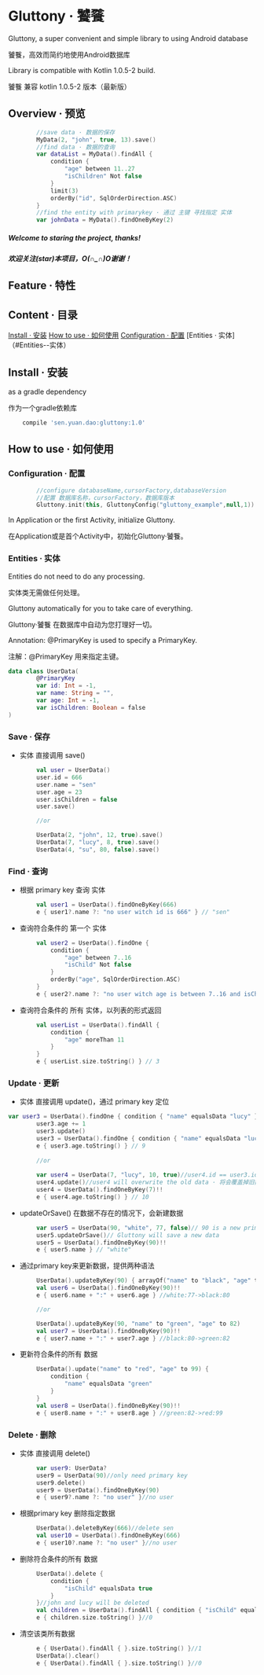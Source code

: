 # Gluttony · 饕餮
Gluttony, a super convenient and simple library to using Android database

饕餮，高效而简约地使用Android数据库

Library is compatible with Kotlin 1.0.5-2 build.

饕餮 兼容 kotlin 1.0.5-2 版本（最新版）

## Overview · 预览
```kotlin
        //save data · 数据的保存
        MyData(2, "john", true, 13).save()
        //find data · 数据的查询
        var dataList = MyData().findAll {
            condition {
                "age" between 11..27
                "isChildren" Not false
            }
            limit(3)
            orderBy("id", SqlOrderDirection.ASC)
        }
        //find the entity with primarykey · 通过 主键 寻找指定 实体
        var johnData = MyData().findOneByKey(2)
```

##### Welcome to staring the project, thanks!

##### 欢迎关注(star)本项目，O(∩_∩)O谢谢！

## Feature · 特性

## Content · 目录

[Install · 安装](#Install--安装)
[How to use · 如何使用](#How-to-use--如何使用)
 [Configuration · 配置](#Configuration--配置)
 [Entities · 实体]（#Entities--实体）
 

## Install · 安装
as a gradle dependency

作为一个gradle依赖库

```groovy
    compile 'sen.yuan.dao:gluttony:1.0'
```
## How to use · 如何使用

### Configuration · 配置

```kotlin
        //configure databaseName,cursorFactory,databaseVersion 
        //配置 数据库名称，cursorFactory，数据库版本
        Gluttony.init(this, GluttonyConfig("gluttony_example",null,1))
```
In Application or the first Activity, initialize Gluttony. 

在Application或是首个Activity中，初始化Gluttony·饕餮。

### Entities · 实体
Entities do not need to do any processing. 

实体类无需做任何处理。

Gluttony automatically for you to take care of everything. 

Gluttony·饕餮 在数据库中自动为您打理好一切。

Annotation: @PrimaryKey is used to specify a PrimaryKey.

注解：@PrimaryKey 用来指定主键。
```kotlin
data class UserData(
        @PrimaryKey
        var id: Int = -1,
        var name: String = "",
        var age: Int = -1,
        var isChildren: Boolean = false
)
```


### Save · 保存
* 实体 直接调用 save()
```kotlin
        val user = UserData()
        user.id = 666
        user.name = "sen"
        user.age = 23
        user.isChildren = false
        user.save()

        //or

        UserData(2, "john", 12, true).save()
        UserData(7, "lucy", 8, true).save()
        UserData(4, "su", 80, false).save()
```


### Find · 查询
* 根据 primary key 查询 实体
```kotlin
        val user1 = UserData().findOneByKey(666)
        e { user1?.name ?: "no user witch id is 666" } // "sen"
```

* 查询符合条件的 第一个 实体
```kotlin
        val user2 = UserData().findOne {
            condition {
                "age" between 7..16
                "isChild" Not false
            }
            orderBy("age", SqlOrderDirection.ASC)
        }
        e { user2?.name ?: "no user witch age is between 7..16 and isChild is not false" } // "lucy"
```

* 查询符合条件的 所有 实体，以列表的形式返回
```kotlin
        val userList = UserData().findAll {
            condition {
                "age" moreThan 11
            }
        }
        e { userList.size.toString() } // 3
```

### Update · 更新

* 实体 直接调用 update()，通过 primary key 定位
```kotlin
var user3 = UserData().findOne { condition { "name" equalsData "lucy" } }!!
        user3.age += 1
        user3.update()
        user3 = UserData().findOne { condition { "name" equalsData "lucy" } }!!
        e { user3.age.toString() } // 9
        
        //or
        
        var user4 = UserData(7, "lucy", 10, true)//user4.id == user3.id · 注意primary key相同
        user4.update()//user4 will overwrite the old data · 将会覆盖掉旧数据
        user4 = UserData().findOneByKey(7)!!
        e { user4.age.toString() } // 10
```

* updateOrSave() 在数据不存在的情况下，会新建数据
```kotlin
        var user5 = UserData(90, "white", 77, false)// 90 is a new primary key
        user5.updateOrSave()// Gluttony will save a new data
        user5 = UserData().findOneByKey(90)!!
        e { user5.name } // "white"
```

* 通过primary key来更新数据，提供两种语法
```kotlin
        UserData().updateByKey(90) { arrayOf("name" to "black", "age" to 80) }
        val user6 = UserData().findOneByKey(90)!!
        e { user6.name + ":" + user6.age } //white:77->black:80

        //or

        UserData().updateByKey(90, "name" to "green", "age" to 82)
        val user7 = UserData().findOneByKey(90)!!
        e { user7.name + ":" + user7.age } //black:80->green:82
```

* 更新符合条件的所有 数据
```kotlin
        UserData().update("name" to "red", "age" to 99) {
            condition {
                "name" equalsData "green"
            }
        }
        val user8 = UserData().findOneByKey(90)!!
        e { user8.name + ":" + user8.age } //green:82->red:99
```

### Delete · 删除

* 实体 直接调用 delete()
```kotlin
        var user9: UserData?
        user9 = UserData(90)//only need primary key
        user9.delete()
        user9 = UserData().findOneByKey(90)
        e { user9?.name ?: "no user" }//no user
```

* 根据primary key 删除指定数据
```kotlin
        UserData().deleteByKey(666)//delete sen
        val user10 = UserData().findOneByKey(666)
        e { user10?.name ?: "no user" }//no user
```

* 删除符合条件的所有 数据
```kotlin
        UserData().delete {
            condition {
                "isChild" equalsData true
            }
        }//john and lucy will be deleted
        val children = UserData().findAll { condition { "isChild" equalsData true } }
        e { children.size.toString() }//0
```

* 清空该类所有数据
```kotlin
        e { UserData().findAll { }.size.toString() }//1
        UserData().clear()
        e { UserData().findAll { }.size.toString() }//0
```
